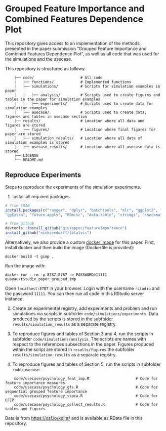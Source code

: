 # Grouped Feature Importance and Combined Features Dependence Plot

This repository gives access to an implementation of the methods
presented in the paper submission “Grouped Feature Importance and Combined Features Dependence Plot”, 
as well as all code that was used for the
simulations and the usecase.

This repository is structured as follows:

``` 
    ├── code/                     # All code               
    |   ├── functions/            # Implemented functions
    |   ├── simulations/          # Scripts for simulation examples in paper
    |   |   ├── analysis/         # Scripts used to create figures and tables in the paper for simulation examples
    |   |   ├── experiments/      # Scripts used to create data for simulation examples
    |   ├── usecase/              # Scripts used to create data, figures and tables in usecase section
    ├── results/                  # Location where all data and figures are stored
    │   ├── figures/              # Location where final figures for paper are stored
    │   ├── simulation_results/   # Location where all data of simulation examples is stored
    │   ├── usecase_results/      # Location where all usecase data is stored
    ├── LICENSE
    └── README.md               
```



## Reproduce Experiments


Steps to reproduce the experiments of the simulation experiments.

1.  Install all required packages.

<!-- end list -->

``` r
# from CRAN
install.packages(c("ranger", "dplyr", "batchtools", "mlr", "ggplot2", "gridExtra", "tidyr", "reshape2",
"ggExtra", "future.apply", "BBmisc", "data.table", "stringi", "checkmate", "kernlab", "xtable", "mlrCPO", "devtools", "PMA"))

# from github
devtools::install_github("giuseppec/featureImportance")
install_github("nickseedorff/totalvis")
```

Alternatively, we also provide a custom [docker image](https://hub.docker.com/repository/docker/quayau/rstudio_paper_grouped_imp) for this paper.
First, install docker and then build the image (Dockerfile is provided): 
```
docker build -t gimp .
```
Run the image with:
```
docker run --rm -p 8787:8787 -e PASSWORD=11111 quayau/rstudio_paper_grouped_imp
```

Open `localhost:8787` in your browser. Login with the username `rstudio` and the password `11111`. You can then run all code in this RStudio server instance.


2.  Create an experimental registry, add experiments and problem and run simulations via
    scripts in subfolder `code/simulations/experiments`. Data produced by the scripts is stored in 
    the subfolder `results/simulation_results` as a separate registry.

3.  To reproduce figures and tables of Section 3 and 4, run the scripts in subfolder `code/simulations/analysis`. The scripts are names with respect to the references subsections in the paper. Figures produced within the script are stored in `results/figures` 
    the subfolder `results/simulation_results` as a separate registry.    
  
4.  To reproduce figures and tables of Section 5, run the scripts in subfolder `code/usecase`:
``` 
    code/usecase/psychology_feat_imp.R                     # Code for feature importance measures               
    code/usecase/psychology_gfs.R                          # Code for sequential grouped feature importance
    code/usecase/psychology_sspca.R                        # Code for CFEP
    code/usecase/psychology_collect_results.R              # Code for tables and figures
```
Data is from https://osf.io/kqjhr/ and is available as RData file in this repository.
    
